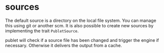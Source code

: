 sources 
=======

The default source is a directory on the local file system. You can
manage this using git or another scm. It is also possible to create
new sources by implementing the trait `PubletSource`.

publet will check if a source file has been changed and trigger the
engine if necessary. Otherwise it delivers the output from a cache.
